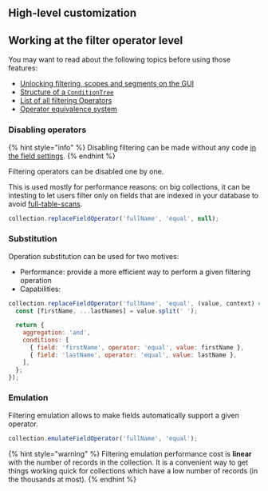 ## High-level customization

## Working at the filter operator level

You may want to read about the following topics before using those features:

- [Unlocking filtering, scopes and segments on the GUI](./../../datasources/custom/query-translation/capabilities.md#unlock-filtering-scopes-and-segments-on-gui)
- [Structure of a `ConditionTree`](../../under-the-hood/queries/filters.md#examples)
- [List of all filtering Operators](../../under-the-hood/queries/filters.md#operators)
- [Operator equivalence system](../../under-the-hood/queries/filters.md#operator-equivalence)

### Disabling operators

{% hint style="info" %}
Disabling filtering can be made without any code [in the field settings](https://docs.forestadmin.com/user-guide/collections/customize-your-fields#basic-settings).
{% endhint %}

Filtering operators can be disabled one by one.

This is used mostly for performance reasons: on big collections, it can be intesting to let users filter only on fields that are indexed in your database to avoid [full-table-scans](https://en.wikipedia.org/wiki/Full_table_scan).

```javascript
collection.replaceFieldOperator('fullName', 'equal', null);
```

### Substitution

Operation substitution can be used for two motives:

- Performance: provide a more efficient way to perform a given filtering operation
- Capabilities:

```javascript
collection.replaceFieldOperator('fullName', 'equal', (value, context) => {
  const [firstName, ...lastNames] = value.split(' ');

  return {
    aggregation: 'and',
    conditions: [
      { field: 'firstName', operator: 'equal', value: firstName },
      { field: 'lastName', operator: 'equal', value: lastName },
    ],
  };
});
```

### Emulation

Filtering emulation allows to make fields automatically support a given operator.

```javascript
collection.emulateFieldOperator('fullName', 'equal');
```

{% hint style="warning" %}
Filtering emulation performance cost is **linear** with the number of records in the collection. It is a convenient way to get things working quick for collections which have a low number of records (in the thousands at most).
{% endhint %}
